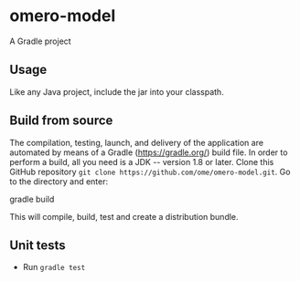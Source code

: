 # omero-model

A Gradle project

## Usage

Like any Java project, include the jar into your classpath.

## Build from source

The compilation, testing, launch, and delivery of the application are
automated by means of a Gradle (https://gradle.org/) build file.
In order to perform a build, all you need is
a JDK -- version 1.8 or later.
Clone this GitHub repository `git clone https://github.com/ome/omero-model.git`.
Go to the directory and  enter:

  gradle build

This will compile, build, test and create a distribution bundle.

## Unit tests
 * Run `gradle test`
